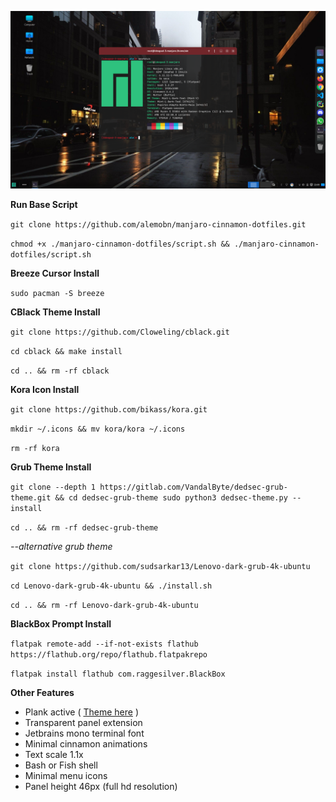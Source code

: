 ![Demo 01](docs/demo.png)

**Run Base Script**

`git clone https://github.com/alemobn/manjaro-cinnamon-dotfiles.git`

`chmod +x ./manjaro-cinnamon-dotfiles/script.sh && ./manjaro-cinnamon-dotfiles/script.sh`

**Breeze Cursor Install**

`sudo pacman -S breeze`

**CBlack Theme Install**

`git clone https://github.com/Cloweling/cblack.git`

`cd cblack && make install`

`cd .. && rm -rf cblack`

**Kora Icon Install**

`git clone https://github.com/bikass/kora.git`

`mkdir ~/.icons && mv kora/kora ~/.icons`

`rm -rf kora`

**Grub Theme Install**

`git clone --depth 1 https://gitlab.com/VandalByte/dedsec-grub-theme.git && cd dedsec-grub-theme
sudo python3 dedsec-theme.py --install`

`cd .. && rm -rf dedsec-grub-theme`

*--alternative grub theme*

`git clone https://github.com/sudsarkar13/Lenovo-dark-grub-4k-ubuntu`

`cd Lenovo-dark-grub-4k-ubuntu && ./install.sh`

`cd .. && rm -rf Lenovo-dark-grub-4k-ubuntu`

**BlackBox Prompt Install**

`flatpak remote-add --if-not-exists flathub https://flathub.org/repo/flathub.flatpakrepo`

`flatpak install flathub com.raggesilver.BlackBox`

**Other Features**

- Plank active ( [Theme here](https://www.gnome-look.org/p/1911700) )
- Transparent panel extension
- Jetbrains mono terminal font
- Minimal cinnamon animations
- Text scale 1.1x
- Bash or Fish shell
- Minimal menu icons
- Panel height 46px (full hd resolution)